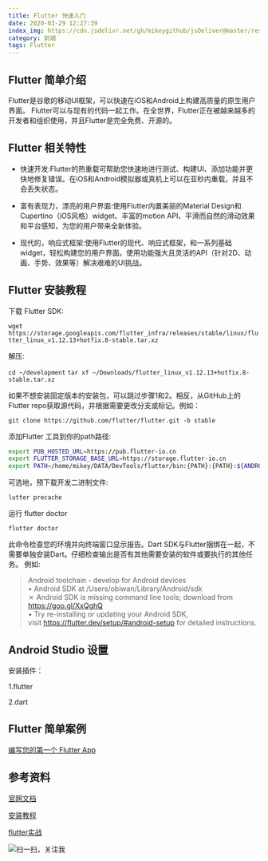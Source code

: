 ```yaml
---
title: Flutter 快速入门
date: 2020-03-29 12:27:39
index_img: https://cdn.jsdelivr.net/gh/mikeygithub/jsDeliver@master/resource/img/flutter.png
category: 前端
tags: Flutter
---
```


## Flutter 简单介绍

Flutter是谷歌的移动UI框架，可以快速在iOS和Android上构建高质量的原生用户界面。 Flutter可以与现有的代码一起工作。在全世界，Flutter正在被越来越多的开发者和组织使用，并且Flutter是完全免费、开源的。

## Flutter 相关特性

- 快速开发:Flutter的热重载可帮助您快速地进行测试、构建UI、添加功能并更快地修复错误。在iOS和Android模拟器或真机上可以在亚秒内重载，并且不会丢失状态。

- 富有表现力，漂亮的用户界面:使用Flutter内置美丽的Material Design和Cupertino（iOS风格）widget、丰富的motion API、平滑而自然的滑动效果和平台感知，为您的用户带来全新体验。

- 现代的，响应式框架:使用Flutter的现代、响应式框架，和一系列基础widget，轻松构建您的用户界面。使用功能强大且灵活的API（针对2D、动画、手势、效果等）解决艰难的UI挑战。

## Flutter 安装教程

下载 Flutter SDK: 

`wget https://storage.googleapis.com/flutter_infra/releases/stable/linux/flutter_linux_v1.12.13+hotfix.8-stable.tar.xz`

解压:

 `cd ~/development`
 `tar xf ~/Downloads/flutter_linux_v1.12.13+hotfix.8-stable.tar.xz`
 
如果不想安装固定版本的安装包，可以跳过步骤1和2。相反，从GitHub上的Flutter repo获取源代码，并根据需要更改分支或标记。例如：

 `git clone https://github.com/flutter/flutter.git -b stable`

添加Flutter 工具到你的path路径:

```bash
export PUB_HOSTED_URL=https://pub.flutter-io.cn
export FLUTTER_STORAGE_BASE_URL=https://storage.flutter-io.cn
export PATH=/home/mikey/DATA/DevTools/flutter/bin:{PATH}:{PATH}:${ANDROID_HOME}/platform-tools
```

可选地，预下载开发二进制文件:

`lutter precache`

运行 flutter doctor

`flutter doctor`
 
此命令检查您的环境并向终端窗口显示报告。Dart SDK与Flutter捆绑在一起，不需要单独安装Dart。仔细检查输出是否有其他需要安装的软件或要执行的其他任务。
例如:

> Android toolchain - develop for Android devices  
    • Android SDK at /Users/obiwan/Library/Android/sdk  
    ✗ Android SDK is missing command line tools; download from https://goo.gl/XxQghQ  
    • Try re-installing or updating your Android SDK,  
      visit https://flutter.dev/setup/#android-setup for detailed instructions.  

## Android Studio 设置

安装插件：

1.flutter

2.dart
 

## Flutter 简单案例

[编写您的第一个 Flutter App](https://flutterchina.club/get-started/codelab/)

## 参考资料

[官网文档](https://flutter.dev/docs)

[安装教程](https://flutter.dev/docs/get-started/install/linux)

[flutter实战](https://book.flutterchina.club/)
<br/>


![扫一扫，关注我](https://cdn.jsdelivr.net/gh/mikeygithub/jsDeliver@master/resource/img/wechat.jpg)